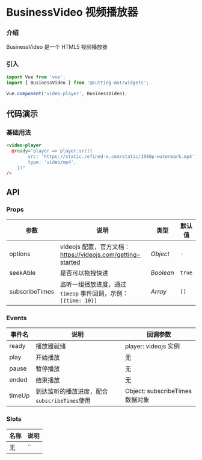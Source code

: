 # BusinessVideo 视频播放器

### 介绍

BusinessVideo 是一个 HTML5 视频播放器

### 引入

```js
import Vue from 'vue';
import { BusinessVideo } from '@cutting-mat/widgets';

Vue.component('video-player', BusinessVideo);
```

## 代码演示

### 基础用法

```html
<video-player
  @ready="player => player.src({
        src: 'https://static.refined-x.com/static/1080p-watermark.mp4',
        type: 'video/mp4',
    })"
/>
```

## API

### Props

| 参数           | 说明                                                           | 类型      | 默认值 |
| -------------- | -------------------------------------------------------------- | --------- | ------ |
| options        | videojs 配置，官方文档：https://videojs.com/getting-started    | _Object_  | `-`    |
| seekAble       | 是否可以拖拽快进                                               | _Boolean_ | `true` |
| subscribeTimes | 监听一组播放进度，通过 `timeUp` 事件回调，示例：`[{time: 10}]` | _Array_   | `[]`   |

### Events

| 事件名 | 说明                                         | 回调参数                        |
| ------ | -------------------------------------------- | ------------------------------- |
| ready  | 播放器就绪                                   | player: videojs 实例            |
| play   | 开始播放                                     | 无                              |
| pause  | 暂停播放                                     | 无                              |
| ended  | 结束播放                                     | 无                              |
| timeUp | 到达监听的播放进度，配合`subscribeTimes`使用 | Object: subscribeTimes 数据对象 |

### Slots

| 名称 | 说明 |
| ---- | ---- |
| 无   | ``   |
